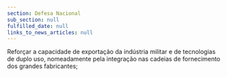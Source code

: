 ```yaml
---
section: Defesa Nacional
sub_section: null
fulfilled_date: null
links_to_news_articles: null
---
```


Reforçar a capacidade de exportação da indústria militar e de tecnologias de duplo uso, nomeadamente pela integração nas cadeias de fornecimento dos grandes fabricantes;